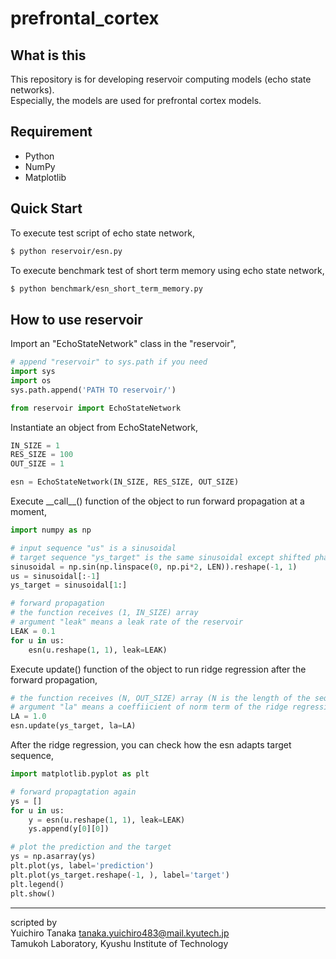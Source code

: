 # prefrontal_cortex

## What is this
This repository is for developing reservoir computing models (echo state networks).  
Especially, the models are used for prefrontal cortex models.

## Requirement
* Python
* NumPy
* Matplotlib

## Quick Start
To execute test script of echo state network,

```sh
$ python reservoir/esn.py
```

To execute benchmark test of short term memory using echo state network,

```sh
$ python benchmark/esn_short_term_memory.py
```

## How to use reservoir
Import an "EchoStateNetwork" class in the "reservoir",

```python
# append "reservoir" to sys.path if you need
import sys
import os
sys.path.append('PATH TO reservoir/')

from reservoir import EchoStateNetwork
```

Instantiate an object from EchoStateNetwork,

```python
IN_SIZE = 1
RES_SIZE = 100
OUT_SIZE = 1

esn = EchoStateNetwork(IN_SIZE, RES_SIZE, OUT_SIZE)
```

Execute \_\_call\_\_() function of the object to run forward propagation at a moment,

```python
import numpy as np

# input sequence "us" is a sinusoidal
# target sequence "ys_target" is the same sinusoidal except shifted phase
sinusoidal = np.sin(np.linspace(0, np.pi*2, LEN)).reshape(-1, 1)
us = sinusoidal[:-1]
ys_target = sinusoidal[1:]

# forward propagation
# the function receives (1, IN_SIZE) array
# argument "leak" means a leak rate of the reservoir
LEAK = 0.1
for u in us:
    esn(u.reshape(1, 1), leak=LEAK)
```

Execute update() function of the object to run ridge regression after the forward propagation,

```python
# the function receives (N, OUT_SIZE) array (N is the length of the sequence)
# argument "la" means a coeffiicient of norm term of the ridge regression
LA = 1.0
esn.update(ys_target, la=LA)
```

After the ridge regression, you can check how the esn adapts target sequence,

```python
import matplotlib.pyplot as plt

# forward propagtation again
ys = []
for u in us:
    y = esn(u.reshape(1, 1), leak=LEAK)
    ys.append(y[0][0])

# plot the prediction and the target
ys = np.asarray(ys)
plt.plot(ys, label='prediction')
plt.plot(ys_target.reshape(-1, ), label='target')
plt.legend()
plt.show()
```

---

scripted by  
Yuichiro Tanaka
tanaka.yuichiro483@mail.kyutech.jp  
Tamukoh Laboratory, Kyushu Institute of Technology